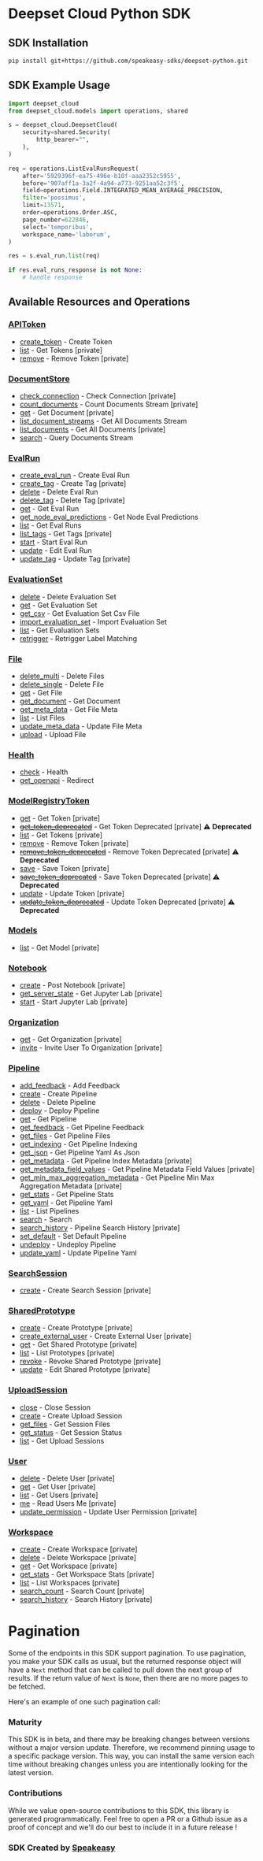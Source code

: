# Deepset Cloud Python SDK

<!-- Start SDK Installation -->
## SDK Installation

```bash
pip install git+https://github.com/speakeasy-sdks/deepset-python.git
```
<!-- End SDK Installation -->

## SDK Example Usage
<!-- Start SDK Example Usage -->
```python
import deepset_cloud
from deepset_cloud.models import operations, shared

s = deepset_cloud.DeepsetCloud(
    security=shared.Security(
        http_bearer="",
    ),
)

req = operations.ListEvalRunsRequest(
    after='5929396f-ea75-496e-b10f-aaa2352c5955',
    before='907aff1a-3a2f-4a94-a773-9251aa52c3f5',
    field=operations.Field.INTEGRATED_MEAN_AVERAGE_PRECISION,
    filter='possimus',
    limit=13571,
    order=operations.Order.ASC,
    page_number=622846,
    select='temporibus',
    workspace_name='laborum',
)

res = s.eval_run.list(req)

if res.eval_runs_response is not None:
    # handle response
```
<!-- End SDK Example Usage -->

<!-- Start SDK Available Operations -->
## Available Resources and Operations


### [APIToken](docs/sdks/apitoken/README.md)

* [create_token](docs/sdks/apitoken/README.md#create_token) - Create Token
* [list](docs/sdks/apitoken/README.md#list) - Get Tokens [private]
* [remove](docs/sdks/apitoken/README.md#remove) - Remove Token [private]

### [DocumentStore](docs/sdks/documentstore/README.md)

* [check_connection](docs/sdks/documentstore/README.md#check_connection) - Check Connection [private]
* [count_documents](docs/sdks/documentstore/README.md#count_documents) - Count Documents Stream [private]
* [get](docs/sdks/documentstore/README.md#get) - Get Document [private]
* [list_document_streams](docs/sdks/documentstore/README.md#list_document_streams) - Get All Documents Stream
* [list_documents](docs/sdks/documentstore/README.md#list_documents) - Get All Documents [private]
* [search](docs/sdks/documentstore/README.md#search) - Query Documents Stream

### [EvalRun](docs/sdks/evalrun/README.md)

* [create_eval_run](docs/sdks/evalrun/README.md#create_eval_run) - Create Eval Run
* [create_tag](docs/sdks/evalrun/README.md#create_tag) - Create Tag [private]
* [delete](docs/sdks/evalrun/README.md#delete) - Delete Eval Run
* [delete_tag](docs/sdks/evalrun/README.md#delete_tag) - Delete Tag [private]
* [get](docs/sdks/evalrun/README.md#get) - Get Eval Run
* [get_node_eval_predictions](docs/sdks/evalrun/README.md#get_node_eval_predictions) - Get Node Eval Predictions
* [list](docs/sdks/evalrun/README.md#list) - Get Eval Runs
* [list_tags](docs/sdks/evalrun/README.md#list_tags) - Get Tags [private]
* [start](docs/sdks/evalrun/README.md#start) - Start Eval Run
* [update](docs/sdks/evalrun/README.md#update) - Edit Eval Run
* [update_tag](docs/sdks/evalrun/README.md#update_tag) - Update Tag [private]

### [EvaluationSet](docs/sdks/evaluationset/README.md)

* [delete](docs/sdks/evaluationset/README.md#delete) - Delete Evaluation Set
* [get](docs/sdks/evaluationset/README.md#get) - Get Evaluation Set
* [get_csv](docs/sdks/evaluationset/README.md#get_csv) - Get Evaluation Set Csv File
* [import_evaluation_set](docs/sdks/evaluationset/README.md#import_evaluation_set) - Import Evaluation Set
* [list](docs/sdks/evaluationset/README.md#list) - Get Evaluation Sets
* [retrigger](docs/sdks/evaluationset/README.md#retrigger) - Retrigger Label Matching

### [File](docs/sdks/file/README.md)

* [delete_multi](docs/sdks/file/README.md#delete_multi) - Delete Files
* [delete_single](docs/sdks/file/README.md#delete_single) - Delete File
* [get](docs/sdks/file/README.md#get) - Get File
* [get_document](docs/sdks/file/README.md#get_document) - Get Document
* [get_meta_data](docs/sdks/file/README.md#get_meta_data) - Get File Meta
* [list](docs/sdks/file/README.md#list) - List Files
* [update_meta_data](docs/sdks/file/README.md#update_meta_data) - Update File Meta
* [upload](docs/sdks/file/README.md#upload) - Upload File

### [Health](docs/sdks/health/README.md)

* [check](docs/sdks/health/README.md#check) - Health
* [get_openapi](docs/sdks/health/README.md#get_openapi) - Redirect

### [ModelRegistryToken](docs/sdks/modelregistrytoken/README.md)

* [get](docs/sdks/modelregistrytoken/README.md#get) - Get Token [private]
* [~~get_token_deprecated~~](docs/sdks/modelregistrytoken/README.md#get_token_deprecated) - Get Token Deprecated [private] :warning: **Deprecated**
* [list](docs/sdks/modelregistrytoken/README.md#list) - Get Tokens [private]
* [remove](docs/sdks/modelregistrytoken/README.md#remove) - Remove Token [private]
* [~~remove_token_deprecated~~](docs/sdks/modelregistrytoken/README.md#remove_token_deprecated) - Remove Token Deprecated [private] :warning: **Deprecated**
* [save](docs/sdks/modelregistrytoken/README.md#save) - Save Token [private]
* [~~save_token_deprecated~~](docs/sdks/modelregistrytoken/README.md#save_token_deprecated) - Save Token Deprecated [private] :warning: **Deprecated**
* [update](docs/sdks/modelregistrytoken/README.md#update) - Update Token [private]
* [~~update_token_deprecated~~](docs/sdks/modelregistrytoken/README.md#update_token_deprecated) - Update Token Deprecated [private] :warning: **Deprecated**

### [Models](docs/sdks/models/README.md)

* [list](docs/sdks/models/README.md#list) - Get Model [private]

### [Notebook](docs/sdks/notebook/README.md)

* [create](docs/sdks/notebook/README.md#create) - Post Notebook [private]
* [get_server_state](docs/sdks/notebook/README.md#get_server_state) - Get Jupyter Lab [private]
* [start](docs/sdks/notebook/README.md#start) - Start Jupyter Lab [private]

### [Organization](docs/sdks/organization/README.md)

* [get](docs/sdks/organization/README.md#get) - Get Organization [private]
* [invite](docs/sdks/organization/README.md#invite) - Invite User To Organization [private]

### [Pipeline](docs/sdks/pipeline/README.md)

* [add_feedback](docs/sdks/pipeline/README.md#add_feedback) - Add Feedback
* [create](docs/sdks/pipeline/README.md#create) - Create Pipeline
* [delete](docs/sdks/pipeline/README.md#delete) - Delete Pipeline
* [deploy](docs/sdks/pipeline/README.md#deploy) - Deploy Pipeline
* [get](docs/sdks/pipeline/README.md#get) - Get Pipeline
* [get_feedback](docs/sdks/pipeline/README.md#get_feedback) - Get Pipeline Feedback
* [get_files](docs/sdks/pipeline/README.md#get_files) - Get Pipeline Files
* [get_indexing](docs/sdks/pipeline/README.md#get_indexing) - Get Pipeline Indexing
* [get_json](docs/sdks/pipeline/README.md#get_json) - Get Pipeline Yaml As Json
* [get_metadata](docs/sdks/pipeline/README.md#get_metadata) - Get Pipeline Index Metadata [private]
* [get_metadata_field_values](docs/sdks/pipeline/README.md#get_metadata_field_values) - Get Pipeline Metadata Field Values [private]
* [get_min_max_aggregation_metadata](docs/sdks/pipeline/README.md#get_min_max_aggregation_metadata) - Get Pipeline Min Max Aggregation Metadata [private]
* [get_stats](docs/sdks/pipeline/README.md#get_stats) - Get Pipeline Stats
* [get_yaml](docs/sdks/pipeline/README.md#get_yaml) - Get Pipeline Yaml
* [list](docs/sdks/pipeline/README.md#list) - List Pipelines
* [search](docs/sdks/pipeline/README.md#search) - Search
* [search_history](docs/sdks/pipeline/README.md#search_history) - Pipeline Search History [private]
* [set_default](docs/sdks/pipeline/README.md#set_default) - Set Default Pipeline
* [undeploy](docs/sdks/pipeline/README.md#undeploy) - Undeploy Pipeline
* [update_yaml](docs/sdks/pipeline/README.md#update_yaml) - Update Pipeline Yaml

### [SearchSession](docs/sdks/searchsession/README.md)

* [create](docs/sdks/searchsession/README.md#create) - Create Search Session [private]

### [SharedPrototype](docs/sdks/sharedprototype/README.md)

* [create](docs/sdks/sharedprototype/README.md#create) - Create Prototype [private]
* [create_external_user](docs/sdks/sharedprototype/README.md#create_external_user) - Create External User [private]
* [get](docs/sdks/sharedprototype/README.md#get) - Get Shared Prototype [private]
* [list](docs/sdks/sharedprototype/README.md#list) - List Prototypes [private]
* [revoke](docs/sdks/sharedprototype/README.md#revoke) - Revoke Shared Prototype [private]
* [update](docs/sdks/sharedprototype/README.md#update) - Edit Shared Prototype [private]

### [UploadSession](docs/sdks/uploadsession/README.md)

* [close](docs/sdks/uploadsession/README.md#close) - Close Session
* [create](docs/sdks/uploadsession/README.md#create) - Create Upload Session
* [get_files](docs/sdks/uploadsession/README.md#get_files) - Get Session Files
* [get_status](docs/sdks/uploadsession/README.md#get_status) - Get Session Status
* [list](docs/sdks/uploadsession/README.md#list) - Get Upload Sessions

### [User](docs/sdks/user/README.md)

* [delete](docs/sdks/user/README.md#delete) - Delete User [private]
* [get](docs/sdks/user/README.md#get) - Get User [private]
* [list](docs/sdks/user/README.md#list) - Get Users [private]
* [me](docs/sdks/user/README.md#me) - Read Users Me [private]
* [update_permission](docs/sdks/user/README.md#update_permission) - Update User Permission [private]

### [Workspace](docs/sdks/workspace/README.md)

* [create](docs/sdks/workspace/README.md#create) - Create Workspace [private]
* [delete](docs/sdks/workspace/README.md#delete) - Delete Workspace [private]
* [get](docs/sdks/workspace/README.md#get) - Get Workspace [private]
* [get_stats](docs/sdks/workspace/README.md#get_stats) - Get Workspace Stats [private]
* [list](docs/sdks/workspace/README.md#list) - List Workspaces [private]
* [search_count](docs/sdks/workspace/README.md#search_count) - Search Count [private]
* [search_history](docs/sdks/workspace/README.md#search_history) - Search History [private]
<!-- End SDK Available Operations -->



<!-- Start Dev Containers -->



<!-- End Dev Containers -->



<!-- Start Pagination -->
# Pagination

Some of the endpoints in this SDK support pagination. To use pagination, you make your SDK calls as usual, but the
returned response object will have a `Next` method that can be called to pull down the next group of results. If the
return value of `Next` is `None`, then there are no more pages to be fetched.

Here's an example of one such pagination call:


<!-- End Pagination -->

<!-- Placeholder for Future Speakeasy SDK Sections -->



### Maturity

This SDK is in beta, and there may be breaking changes between versions without a major version update. Therefore, we recommend pinning usage
to a specific package version. This way, you can install the same version each time without breaking changes unless you are intentionally
looking for the latest version.

### Contributions

While we value open-source contributions to this SDK, this library is generated programmatically.
Feel free to open a PR or a Github issue as a proof of concept and we'll do our best to include it in a future release !

### SDK Created by [Speakeasy](https://docs.speakeasyapi.dev/docs/using-speakeasy/client-sdks)
